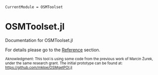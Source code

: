 ```@meta
CurrentModule = OSMToolset
```

# OSMToolset.jl

Documentation for OSMToolset.jl

For details please go to the [Reference](reference/) section.


<sup>Aknowledgment: This tool is using some code from the previous work of Marcin Żurek, under the same research grant. The initial prototype can be found at: 
https://github.com/mkloe/OSMgetPOI.jl<sup>

